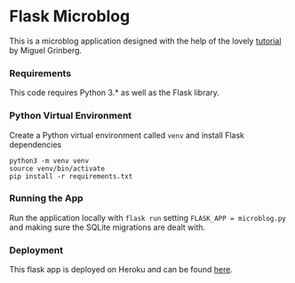 # Flask Microblog
This is a microblog application designed with the help of the lovely [tutorial](https://blog.miguelgrinberg.com/post/the-flask-mega-tutorial-part-i-hello-world) by Miguel Grinberg.

### Requirements

This code requires Python 3.* as well as the Flask library.

### Python Virtual Environment

Create a Python virtual environment called `venv` and install Flask dependencies

    python3 -m venv venv
    source venv/bin/activate
    pip install -r requirements.txt

### Running the App

Run the application locally with `flask run` setting `FLASK_APP = microblog.py` and making sure the SQLite migrations are dealt with.


### Deployment
    
This flask app is deployed on Heroku and can be found [here](https://ces-microblog.herokuapp.com/login?next=%2F).
